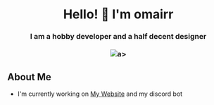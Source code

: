 <h1 align="center">Hello! 👋 I'm omairr</h1>
<h3 align="center">
  I am a hobby developer and a half decent designer 
  <br />
  <br />
  <a href="https://discord.com/users/779442220104417280"><img src="https://lanyard.cnrad.dev/api/779442220104417280"></a>a>
</h3>

## About Me

- I'm currently working on [My Website](https://omaiirr.github.io) and my discord bot

<!--
**omaiirr/omaiirr** is a ✨ _special_ ✨ repository because its `README.md` (this file) appears on your GitHub profile.

Here are some ideas to get you started:

- 🔭 I’m currently working on ...
- 🌱 I’m currently learning ...
- 👯 I’m looking to collaborate on ...
- 🤔 I’m looking for help with ...
- 💬 Ask me about ...
- 📫 How to reach me: ...
- 😄 Pronouns: ...
- ⚡ Fun fact: ...
-->

